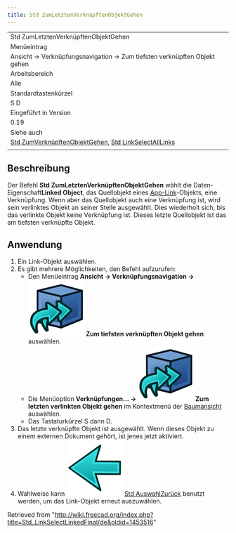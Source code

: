 ```yaml
---
title: Std ZumLetztenVerknüpftenObjektGehen
---
```


|                                                                                                                                                                       |
| --------------------------------------------------------------------------------------------------------------------------------------------------------------------- |
| Std ZumLetztenVerknüpftenObjektGehen                                                                                                                                  |
| Menüeintrag                                                                                                                                                           |
| Ansicht → Verknüpfungsnavigation → Zum tiefsten verknüpften Objekt gehen                                                                                              |
| Arbeitsbereich                                                                                                                                                        |
| Alle                                                                                                                                                                  |
| Standardtastenkürzel                                                                                                                                                  |
| S D                                                                                                                                                                   |
| Eingeführt in Version                                                                                                                                                 |
| 0.19                                                                                                                                                                  |
| Siehe auch                                                                                                                                                            |
| [Std ZumVerknüpftenObjektGehen](/Std_LinkSelectLinked/de "Std LinkSelectLinked/de"), [Std LinkSelectAllLinks](/Std_LinkSelectAllLinks/de "Std LinkSelectAllLinks/de") |
|                                                                                                                                                                       |

## Beschreibung

Der Befehl **Std ZumLetztenVerknüpftenObjektGehen** wählt die Daten-Eigenschaft**Linked Object**, das Quellobjekt eines [App-Link](/App_Link/de "App Link/de")-Objekts, eine Verknüpfung. Wenn aber das Quellobjekt auch eine Verknüpfung ist, wird sein verlinktes Objekt an seiner Stelle ausgewählt. Dies wiederholt sich, bis das verlinkte Objekt keine Verknüpfung ist. Dieses letzte Quellobjekt ist das am tiefsten verknüpfte Objekt.

## Anwendung

1. Ein Link-Objekt auswählen.
2. Es gibt mehrere Möglichkeiten, den Befehl aufzurufen:
   - Den Menüeintrag **Ansicht → Verknüpfungsnavigation → ![](/src/assets/images/Std_LinkSelectLinkedFinal.svg) Zum tiefsten verknüpften Objekt gehen** auswählen.
   - Die Menüoption **Verknüpfungen... → ![](/src/assets/images/Std_LinkSelectLinkedFinal.svg) Zum letzten verlinkten Objekt gehen** im Kontextmenü der [Baumansicht](/Tree_view/de "Tree view/de") auswählen.
   - Das Tastaturkürzel S dann D.
3. Das letzte verknüpfte Objekt ist ausgewählt. Wenn dieses Objekt zu einem externen Dokument gehört, ist jenes jetzt aktiviert.
4. Wahlweise kann ![](/src/assets/images/Std_SelBack.svg) [Std AuswahlZurück](/Std_SelBack/de "Std SelBack/de") benutzt werden, um das Link-Objekt erneut auszuwählen.

Retrieved from "<http://wiki.freecad.org/index.php?title=Std_LinkSelectLinkedFinal/de&oldid=1453516>"

